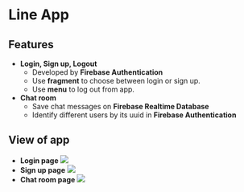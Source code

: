 # Line App
## Features
- **Login, Sign up, Logout**
  - Developed by **Firebase Authentication**
  - Use **fragment** to choose between login or sign up.
  - Use **menu** to log out from app.
- **Chat room**
  - Save chat messages on **Firebase Realtime Database**
  - Identify different users by its uuid in **Firebase Authentication**
## View of app
- **Login page**
![](https://i.imgur.com/duCd3Pa.png)
- **Sign up page**
![](https://i.imgur.com/6VuCAL9.png)
- **Chat room page**
![](https://i.imgur.com/GXOYTY4.png)